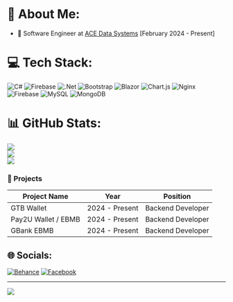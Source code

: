 
# 💫 About Me:
- 💼 Software Engineer at [ACE Data Systems](https://acedatasystems.com/) [February 2024 - Present]

# 💻 Tech Stack:
![C#](https://img.shields.io/badge/c%23-%23239120.svg?style=for-the-badge&logo=csharp&logoColor=white) ![Firebase](https://img.shields.io/badge/firebase-%23039BE5.svg?style=for-the-badge&logo=firebase) ![.Net](https://img.shields.io/badge/.NET-5C2D91?style=for-the-badge&logo=.net&logoColor=white) ![Bootstrap](https://img.shields.io/badge/bootstrap-%238511FA.svg?style=for-the-badge&logo=bootstrap&logoColor=white) ![Blazor](https://img.shields.io/badge/blazor-%235C2D91.svg?style=for-the-badge&logo=blazor&logoColor=white) ![Chart.js](https://img.shields.io/badge/chart.js-F5788D.svg?style=for-the-badge&logo=chart.js&logoColor=white) ![Nginx](https://img.shields.io/badge/nginx-%23009639.svg?style=for-the-badge&logo=nginx&logoColor=white) ![Firebase](https://img.shields.io/badge/firebase-a08021?style=for-the-badge&logo=firebase&logoColor=ffcd34) ![MySQL](https://img.shields.io/badge/mysql-4479A1.svg?style=for-the-badge&logo=mysql&logoColor=white) ![MongoDB](https://img.shields.io/badge/MongoDB-%234ea94b.svg?style=for-the-badge&logo=mongodb&logoColor=white)
# 📊 GitHub Stats:
![](https://github-readme-stats.vercel.app/api?username=minthukha-coding&theme=dark&hide_border=false&include_all_commits=true&count_private=true)<br/>
![](https://github-readme-streak-stats.herokuapp.com/?user=minthukha-coding&theme=dark&hide_border=false)<br/>
![](https://github-readme-stats.vercel.app/api/top-langs/?username=minthukha-coding&theme=dark&hide_border=false&include_all_commits=true&count_private=true&layout=compact)

### 🦾 Projects

| Project Name            | Year           | Position           |
|-------------------------|----------------|------------------- |
| GTB Wallet              | 2024 - Present | Backend Developer  |
| Pay2U Wallet / EBMB 	  | 2024 - Present | Backend Developer  |
| GBank EBMB 			        | 2024 - Present | Backend Developer  |

## 🌐 Socials:
[![Behance](https://img.shields.io/badge/Behance-1769ff?logo=behance&logoColor=white)](https://behance.net/minthukha) [![Facebook](https://img.shields.io/badge/Facebook-%231877F2.svg?logo=Facebook&logoColor=white)](https://facebook.com/minthukha10988) 

---
[![](https://visitcount.itsvg.in/api?id=minthukha-coding&icon=0&color=0)](https://visitcount.itsvg.in)

<!-- Proudly created with GPRM ( https://gprm.itsvg.in ) -->

